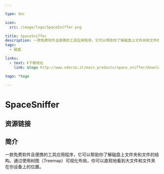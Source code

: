 ```yaml
---

type: doc

icon:
  src: /image/logo/SpaceSniffer.png

title: SpaceSniffer
description: 一款免费软件且便携的工具应用程序，它可以帮助你了解磁盘上文件夹和文件的结构。通过使用树图（Treemap）可视化布局，你可以直观地看到大文件和文件夹在你设备上的位置。
tags:
  - 磁盘

links:
  - text: ⏬下载地址
    link: &togo http://www.uderzo.it/main_products/space_sniffer/download.html

togo: *togo

---
```


<ShowLogo />

# SpaceSniffer

<ShowTags />

<ShowBreadcrumb />

## 资源链接

<ShowLinks />

## 简介

一款免费软件且便携的工具应用程序，它可以帮助你了解磁盘上文件夹和文件的结构。通过使用树图（Treemap）可视化布局，你可以直观地看到大文件和文件夹在你设备上的位置。
